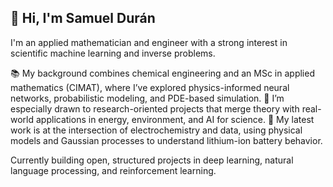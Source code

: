 ## 👋 Hi, I'm Samuel Durán

I'm an applied mathematician and engineer with a strong interest in scientific machine learning and inverse problems.

📚 My background combines chemical engineering and an MSc in applied mathematics (CIMAT), where I’ve explored physics-informed neural networks, probabilistic modeling, and PDE-based simulation. 
🧠 I’m especially drawn to research-oriented projects that merge theory with real-world applications in energy, environment, and AI for science.
🔋 My latest work is at the intersection of electrochemistry and data, using physical models and Gaussian processes to understand lithium-ion battery behavior.   

Currently building open, structured projects in deep learning, natural language processing, and reinforcement learning.

